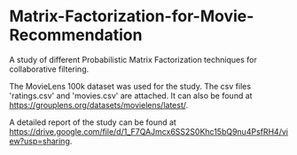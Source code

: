 # Matrix-Factorization-for-Movie-Recommendation
A study of different Probabilistic Matrix Factorization techniques for collaborative filtering.

The MovieLens 100k dataset was used for the study. The csv files 'ratings.csv' and 'movies.csv' are attached. It can also be found at https://grouplens.org/datasets/movielens/latest/. 

A detailed report of the study can be found at https://drive.google.com/file/d/1_F7QAJmcx6SS2S0Khc15bQ9nu4PsfRH4/view?usp=sharing.

